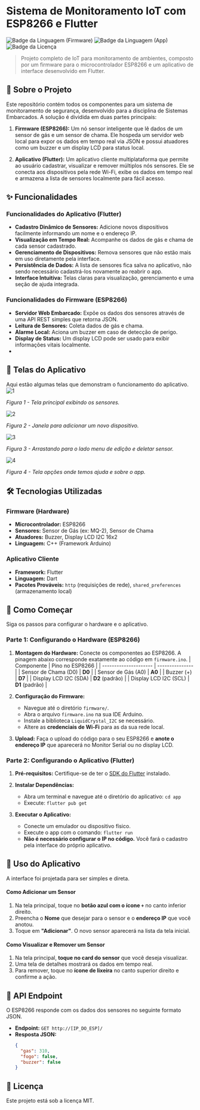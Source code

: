 # Sistema de Monitoramento IoT com ESP8266 e Flutter

![Badge da Linguagem (Firmware)](https://img.shields.io/badge/firmware-C++%20(Arduino)-orange.svg)
![Badge da Linguagem (App)](https://img.shields.io/badge/app-Flutter%20(Dart)-blue.svg)
![Badge da Licença](https://img.shields.io/badge/license-MIT-green.svg)

> Projeto completo de IoT para monitoramento de ambientes, composto por um firmware para o microcontrolador ESP8266 e um aplicativo de interface desenvolvido em Flutter.

## 📝 Sobre o Projeto

Este repositório contém todos os componentes para um sistema de monitoramento de segurança, desenvolvido para a disciplina de Sistemas Embarcados. A solução é dividida em duas partes principais:

1.  **Firmware (ESP8266):** Um nó sensor inteligente que lê dados de um sensor de gás e um sensor de chama. Ele hospeda um servidor web local para expor os dados em tempo real via JSON e possui atuadores como um buzzer e um display LCD para status local.

2.  **Aplicativo (Flutter):** Um aplicativo cliente multiplataforma que permite ao usuário cadastrar, visualizar e remover múltiplos nós sensores. Ele se conecta aos dispositivos pela rede Wi-Fi, exibe os dados em tempo real e armazena a lista de sensores localmente para fácil acesso.

## ✨ Funcionalidades

### Funcionalidades do Aplicativo (Flutter)
-   **Cadastro Dinâmico de Sensores:** Adicione novos dispositivos facilmente informando um nome e o endereço IP.
-   **Visualização em Tempo Real:** Acompanhe os dados de gás e chama de cada sensor cadastrado.
-   **Gerenciamento de Dispositivos:** Remova sensores que não estão mais em uso diretamente pela interface.
-   **Persistência de Dados:** A lista de sensores fica salva no aplicativo, não sendo necessário cadastrá-los novamente ao reabrir o app.
-   **Interface Intuitiva:** Telas claras para visualização, gerenciamento e uma seção de ajuda integrada.

### Funcionalidades do Firmware (ESP8266)
-   **Servidor Web Embarcado:** Expõe os dados dos sensores através de uma API REST simples que retorna JSON.
-   **Leitura de Sensores:** Coleta dados de gás e chama.
-   **Alarme Local:** Aciona um buzzer em caso de detecção de perigo.
-   **Display de Status:** Um display LCD pode ser usado para exibir informações vitais localmente.
-   
## 📱 Telas do Aplicativo

Aqui estão algumas telas que demonstram o funcionamento do aplicativo.
![1](https://github.com/user-attachments/assets/3c8817af-a210-4b9c-951b-571d4e04ceda)

*Figura 1 - Tela principal exibindo os sensores.*

![2](https://github.com/user-attachments/assets/15a131a3-0759-41b2-a8fd-e9c30c8e81c2)

*Figura 2 - Janela para adicionar um novo dispositivo.*

![3](https://github.com/user-attachments/assets/dec99357-5c43-4c63-84aa-b806fc263488)

*Figura 3 - Arrastando para o lado menu de edição e deletar sensor.*

![4](https://github.com/user-attachments/assets/0d58e172-703c-4eb6-9ad5-30aa8b3f1d40)

*Figura 4 - Tela opções onde temos ajuda e sobre o app.*


## 🛠️ Tecnologias Utilizadas

### Firmware (Hardware)
* **Microcontrolador:** ESP8266
* **Sensores:** Sensor de Gás (ex: MQ-2), Sensor de Chama
* **Atuadores:** Buzzer, Display LCD I2C 16x2
* **Linguagem:** C++ (Framework Arduino)

### Aplicativo Cliente
* **Framework:** Flutter
* **Linguagem:** Dart
* **Pacotes Prováveis:** `http` (requisições de rede), `shared_preferences` (armazenamento local)

## 🚀 Como Começar

Siga os passos para configurar o hardware e o aplicativo.

### Parte 1: Configurando o Hardware (ESP8266)

1.  **Montagem do Hardware:** Conecte os componentes ao ESP8266. A pinagem abaixo corresponde exatamente ao código em `firmware.ino`.
    | Componente            | Pino no ESP8266 |
    | --------------------- | --------------- |
    | Sensor de Chama (D0)  | **D0** |
    | Sensor de Gás (A0)    | **A0** |
    | Buzzer (+)            | **D7** |
    | Display LCD I2C (SDA) | **D2** (padrão) |
    | Display LCD I2C (SCL) | **D1** (padrão) |

2.  **Configuração do Firmware:**
    * Navegue até o diretório `firmware/`.
    * Abra o arquivo `firmware.ino` na sua IDE Arduino.
    * Instale a biblioteca `LiquidCrystal_I2C` se necessário.
    * Altere as **credenciais de Wi-Fi** para as da sua rede local.

3.  **Upload:** Faça o upload do código para o seu ESP8266 e **anote o endereço IP** que aparecerá no Monitor Serial ou no display LCD.

### Parte 2: Configurando o Aplicativo (Flutter)

1.  **Pré-requisitos:** Certifique-se de ter o [SDK do Flutter](https://docs.flutter.dev/get-started/install) instalado.

2.  **Instalar Dependências:**
    * Abra um terminal e navegue até o diretório do aplicativo: `cd app`
    * Execute: `flutter pub get`

3.  **Executar o Aplicativo:**
    * Conecte um emulador ou dispositivo físico.
    * Execute o app com o comando: `flutter run`
    * **Não é necessário configurar o IP no código.** Você fará o cadastro pela interface do próprio aplicativo.

## 📲 Uso do Aplicativo

A interface foi projetada para ser simples e direta.

#### Como Adicionar um Sensor
1.  Na tela principal, toque no **botão azul com o ícone `+`** no canto inferior direito.
2.  Preencha o **Nome** que desejar para o sensor e o **endereço IP** que você anotou.
3.  Toque em **"Adicionar"**. O novo sensor aparecerá na lista da tela inicial.

#### Como Visualizar e Remover um Sensor
1.  Na tela principal, **toque no card do sensor** que você deseja visualizar.
2.  Uma tela de detalhes mostrará os dados em tempo real.
3.  Para remover, toque no **ícone de lixeira** no canto superior direito e confirme a ação.

## 🔌 API Endpoint

O ESP8266 responde com os dados dos sensores no seguinte formato JSON.

* **Endpoint:** `GET http://[IP_DO_ESP]/`
* **Resposta JSON:**
    ```json
    {
      "gas": 310,
      "fogo": false,
      "buzzer": false
    }
    ```

## 📄 Licença

Este projeto está sob a licença MIT.
